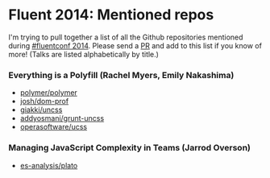 # Fluent 2014: Mentioned repos

I'm trying to pull together a list of all the Github repositories
mentioned during [#fluentconf 2014](http://fluentconf.com/fluent2014). Please send a
[PR](https://help.github.com/articles/using-pull-requests) and add
to this list if you know of more! (Talks are listed alphabetically by title.)


### Everything is a Polyfill (Rachel Myers, Emily Nakashima)

* [polymer/polymer](https://github.com/polymer/polymer)
* [josh/dom-prof](https://github.com/josh/dom-prof)
* [giakki/uncss](https://github.com/giakki/uncss)
* [addyosmani/grunt-uncss](https://github.com/addyosmani/grunt-uncss)
* [operasoftware/ucss](https://github.com/operasoftware/ucss)

### Managing JavaScript Complexity in Teams (Jarrod Overson)

* [es-analysis/plato](https://github.com/es-analysis/plato)


